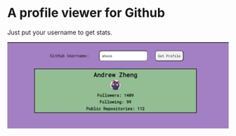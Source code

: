 # A profile viewer for Github

Just put your username to get stats.

![alt text](https://github.com/aqrab-25/github-viewer/blob/main/example.png "Logo Title Text 1")
